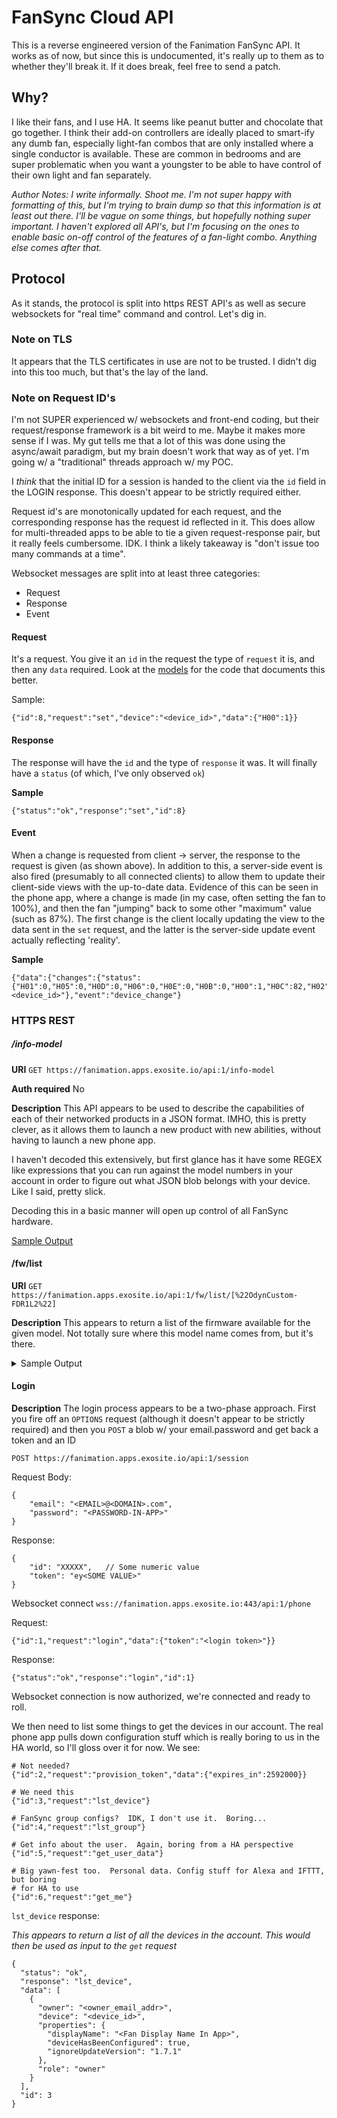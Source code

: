 # FanSync Cloud API

This is a reverse engineered version of the Fanimation FanSync API.  It works as of now, 
but since this is undocumented, it's really up to them as to whether they'll break
it.  If it does break, feel free to send a patch. 

## Why?
I like their fans, and I use HA.  It seems like peanut butter and chocolate that
go together.  I think their add-on controllers are ideally placed to smart-ify
any dumb fan, especially light-fan combos that are only installed where a single
conductor is available.  These are common in bedrooms and are super problematic
when you want a youngster to be able to have control of their own light and fan
separately.

*Author Notes: I write informally.  Shoot me.  I'm not super happy with formatting of
this, but I'm trying to brain dump so that this information is at least out
there.  I'll be vague on some things, but hopefully nothing super important.
I haven't explored all API's, but I'm focusing on the ones to enable basic
on-off control of the features of a fan-light combo.  Anything else comes
after that.*



## Protocol
As it stands, the protocol is split into https REST API's as well as secure 
websockets for "real time" command and control.  Let's dig in.

### Note on TLS
It appears that the TLS certificates in use are not to be trusted.  I didn't
dig into this too much, but that's the lay of the land.

### Note on Request ID's
I'm not SUPER experienced w/ websockets and front-end coding, but their 
request/response framework is a bit weird to me.  Maybe it makes more sense
if I was.  My gut tells me that a lot of this was done using the async/await
paradigm, but my brain doesn't work that way as of yet.  I'm going w/ a 
"traditional" threads approach w/ my POC.  

I *think* that the initial ID for a session is handed to the client via the 
`id` field in the LOGIN response.  This doesn't appear to be strictly required either.

Request id's are monotonically updated for each request, and the corresponding response
has the request id reflected in it.  This does allow for multi-threaded apps
to be able to tie a given request-response pair, but it really feels cumbersome.
IDK.  I think a likely takeaway is "don't issue too many commands at a time".

Websocket messages are split into at least three categories:
* Request
* Response
* Event

#### Request
It's a request.  You give it an `id` in the request the type of `request` it 
is, and then any `data` required.  Look at the [models](./models/__init__.py)
for the code that documents this better.

Sample:
```
{"id":8,"request":"set","device":"<device_id>","data":{"H00":1}}
```

#### Response
The response will have the `id` and the type of `response` it was. It will
finally have a `status` (of which, I've only observed `ok`)

**Sample**
```
{"status":"ok","response":"set","id":8}
```

#### Event
When a change is requested from client -> server, the response to the request
is given (as shown above).  In addition to this, a server-side event is also
fired (presumably to all connected clients) to allow them to update their 
client-side views with the up-to-date data.  Evidence of this can be seen in
the phone app, where a change is made (in my case, often setting the fan to 
100%), and then the fan "jumping" back to some other "maximum" value (such as 
87%). The first change is the client locally updating the view to the data sent
in the `set` request, and the latter is the server-side update event actually
reflecting 'reality'.

**Sample**
```
{"data":{"changes":{"status":{"H01":0,"H05":0,"H0D":0,"H06":0,"H0E":0,"H0B":0,"H00":1,"H0C":82,"H02":86}},"device":"<device_id>"},"event":"device_change"}
```




### HTTPS REST

##### /info-model
**URI**
`GET https://fanimation.apps.exosite.io/api:1/info-model`

**Auth required** No

**Description**
This API appears to be used to describe the capabilities of each of their 
networked products in a JSON format.  IMHO, this is pretty clever, as it 
allows them to launch a new product with new abilities, without having to launch
a new phone app.

I haven't decoded this extensively, but first glance has it have some REGEX 
like expressions that you can run against the model numbers in your account in
order to figure out what JSON blob belongs with your device.  Like I said, 
pretty slick.

Decoding this in a basic manner will open up control of all FanSync hardware.

[Sample Output](./docs/fw-list.md)



#### /fw/list
**URI** 
`GET https://fanimation.apps.exosite.io/api:1/fw/list/[%22OdynCustom-FDR1L2%22]`

**Description**
This appears to return a list of the firmware available for the given model.
Not totally sure where this model name comes from, but it's there.

<details>

  <summary>Sample Output</summary>

```
[
  {
    "url": "https://fanimation.apps.exosite.io/fw/content/MS42LjV8MS42LjN8ZGU4YzAxYjBiZGU5YTE3NjI4MmE2OWI1NmYwMTA5ODdhODlhNDMzZHxPZHluQ3VzdG9tLUZEUjFMMg",
    "version": "1.6.5",
    "size": 403638,
    "previousVersion": "1.6.3",
    "sha1": "de8c01b0bde9a176282a69b56f010987a89a433d",
    "name": "MS42LjV8MS42LjN8ZGU4YzAxYjBiZGU5YTE3NjI4MmE2OWI1NmYwMTA5ODdhODlhNDMzZHxPZHluQ3VzdG9tLUZEUjFMMg",
    "model": "OdynCustom-FDR1L2"
  },
  {
    "url": "https://fanimation.apps.exosite.io/fw/content/MS43LjF8MS42LjV8MjM2NGYwZTc4NWQ1NzJkNThkMzk5NTJmMTdkNmRkOWExMzQ3NzA5Y3xPZHluQ3VzdG9tLUZEUjFMMg",
    "version": "1.7.1",
    "size": 404150,
    "previousVersion": "1.6.5",
    "sha1": "2364f0e785d572d58d39952f17d6dd9a1347709c",
    "name": "MS43LjF8MS42LjV8MjM2NGYwZTc4NWQ1NzJkNThkMzk5NTJmMTdkNmRkOWExMzQ3NzA5Y3xPZHluQ3VzdG9tLUZEUjFMMg",
    "model": "OdynCustom-FDR1L2"
  },
  {
    "url": "https://fanimation.apps.exosite.io/fw/content/MS43LjF8MS42LjR8MjM2NGYwZTc4NWQ1NzJkNThkMzk5NTJmMTdkNmRkOWExMzQ3NzA5Y3xPZHluQ3VzdG9tLUZEUjFMMg",
    "version": "1.7.1",
    "size": 404150,
    "previousVersion": "1.6.4",
    "sha1": "2364f0e785d572d58d39952f17d6dd9a1347709c",
    "name": "MS43LjF8MS42LjR8MjM2NGYwZTc4NWQ1NzJkNThkMzk5NTJmMTdkNmRkOWExMzQ3NzA5Y3xPZHluQ3VzdG9tLUZEUjFMMg",
    "model": "OdynCustom-FDR1L2"
  },
  {
    "url": "https://fanimation.apps.exosite.io/fw/content/MS42LjJ8MS42LjF8YmRkMzk3YzFmNDExZDVjNjQ4MzUzOTAyZGE4NDc5MjYzNDkyMGMwNnxPZHluQ3VzdG9tLUZEUjFMMg",
    "version": "1.6.2",
    "size": 404110,
    "previousVersion": "1.6.1",
    "sha1": "bdd397c1f411d5c648353902da84792634920c06",
    "name": "MS42LjJ8MS42LjF8YmRkMzk3YzFmNDExZDVjNjQ4MzUzOTAyZGE4NDc5MjYzNDkyMGMwNnxPZHluQ3VzdG9tLUZEUjFMMg",
    "model": "OdynCustom-FDR1L2"
  },
  {
    "url": "https://fanimation.apps.exosite.io/fw/content/MS42LjN8MS42LjJ8YWUzMTM1OGUxMmU5NTVjMmRhY2U2MjY3NmU2ODVlMjAyZGY4MDhjNXxPZHluQ3VzdG9tLUZEUjFMMnx0cmlnZ2Vy",
    "version": "1.6.3",
    "size": 404566,
    "previousVersion": "1.6.2",
    "sha1": "ae31358e12e955c2dace62676e685e202df808c5",
    "name": "MS42LjN8MS42LjJ8YWUzMTM1OGUxMmU5NTVjMmRhY2U2MjY3NmU2ODVlMjAyZGY4MDhjNXxPZHluQ3VzdG9tLUZEUjFMMnx0cmlnZ2Vy",
    "model": "OdynCustom-FDR1L2"
  },
  {
    "url": "https://fanimation.apps.exosite.io/fw/content/MS42LjF8MS4yLjZ8OTkwYTc3NTY5YzI4MDZmZDNjMDg3ZDJlYTU1YmI3ZjU2Mjk3ZWYwOHxPZHluQ3VzdG9tLUZEUjFMMg",
    "version": "1.6.1",
    "size": 407054,
    "previousVersion": "1.2.6",
    "sha1": "990a77569c2806fd3c087d2ea55bb7f56297ef08",
    "name": "MS42LjF8MS4yLjZ8OTkwYTc3NTY5YzI4MDZmZDNjMDg3ZDJlYTU1YmI3ZjU2Mjk3ZWYwOHxPZHluQ3VzdG9tLUZEUjFMMg",
    "model": "OdynCustom-FDR1L2"
  },
  {
    "url": "https://fanimation.apps.exosite.io/fw/content/MS42LjF8MS40LjB8OTkwYTc3NTY5YzI4MDZmZDNjMDg3ZDJlYTU1YmI3ZjU2Mjk3ZWYwOHxPZHluQ3VzdG9tLUZEUjFMMg",
    "version": "1.6.1",
    "size": 407054,
    "previousVersion": "1.4.0",
    "sha1": "990a77569c2806fd3c087d2ea55bb7f56297ef08",
    "name": "MS42LjF8MS40LjB8OTkwYTc3NTY5YzI4MDZmZDNjMDg3ZDJlYTU1YmI3ZjU2Mjk3ZWYwOHxPZHluQ3VzdG9tLUZEUjFMMg",
    "model": "OdynCustom-FDR1L2"
  }
]
```

</details>

#### Login

**Description**
The login process appears to be a two-phase approach.  First you fire off an
`OPTIONS` request (although it doesn't appear to be strictly required) and then
you `POST` a blob w/ your email.password and get back a token and an ID

`POST https://fanimation.apps.exosite.io/api:1/session`

Request Body:
```
{
    "email": "<EMAIL>@<DOMAIN>.com",
    "password": "<PASSWORD-IN-APP>"
}
```

Response:
```
{
    "id": "XXXXX",   // Some numeric value
    "token": "ey<SOME VALUE>"
}
```

Websocket connect
`wss://fanimation.apps.exosite.io:443/api:1/phone`


Request:
```
{"id":1,"request":"login","data":{"token":"<login token>"}}
```

Response:
```
{"status":"ok","response":"login","id":1}
```

Websocket connection is now authorized, we're connected and ready to roll.

We then need to list some things to get the devices in our account.  The real phone app pulls
down  configuration stuff which is really boring to us in the HA world, so I'll gloss
over it for now.  We see:

```
# Not needed?
{"id":2,"request":"provision_token","data":{"expires_in":2592000}}

# We need this
{"id":3,"request":"lst_device"}

# FanSync group configs?  IDK, I don't use it.  Boring...
{"id":4,"request":"lst_group"}

# Get info about the user.  Again, boring from a HA perspective
{"id":5,"request":"get_user_data"}

# Big yawn-fest too.  Personal data. Config stuff for Alexa and IFTTT, but boring
# for HA to use
{"id":6,"request":"get_me"}
```


`lst_device` response:

*This appears to return a list of all the devices in the account.  This would then be used
as input to the `get` request*
```
{
  "status": "ok",
  "response": "lst_device",
  "data": [
    {
      "owner": "<owner_email_addr>",
      "device": "<device_id>",
      "properties": {
        "displayName": "<Fan Display Name In App>",
        "deviceHasBeenConfigured": true,
        "ignoreUpdateVersion": "1.7.1"
      },
      "role": "owner"
    }
  ],
  "id": 3
}
```
